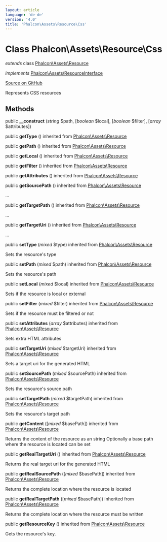 ```yaml
---
layout: article
language: 'de-de'
version: '4.0'
title: 'Phalcon\Assets\Resource\Css'
---
```


# Class **Phalcon\Assets\Resource\Css**

*extends* class [Phalcon\Assets\Resource](api/Phalcon_Assets_Resource)

*implements* [Phalcon\Assets\ResourceInterface](api/Phalcon_Assets_ResourceInterface)

<a href="https://github.com/phalcon/cphalcon/tree/v4.0.0/phalcon/assets/resource/css.zep" class="btn btn-default btn-sm">Source on GitHub</a>

Represents CSS resources

## Methods

public **__construct** (*string* $path, [*boolean* $local], [*boolean* $filter], [*array* $attributes])

public **getType** () inherited from [Phalcon\Assets\Resource](api/Phalcon_Assets_Resource)

public **getPath** () inherited from [Phalcon\Assets\Resource](api/Phalcon_Assets_Resource)

public **getLocal** () inherited from [Phalcon\Assets\Resource](api/Phalcon_Assets_Resource)

public **getFilter** () inherited from [Phalcon\Assets\Resource](api/Phalcon_Assets_Resource)

public **getAttributes** () inherited from [Phalcon\Assets\Resource](api/Phalcon_Assets_Resource)

public **getSourcePath** () inherited from [Phalcon\Assets\Resource](api/Phalcon_Assets_Resource)

...

public **getTargetPath** () inherited from [Phalcon\Assets\Resource](api/Phalcon_Assets_Resource)

...

public **getTargetUri** () inherited from [Phalcon\Assets\Resource](api/Phalcon_Assets_Resource)

...

public **setType** (*mixed* $type) inherited from [Phalcon\Assets\Resource](api/Phalcon_Assets_Resource)

Sets the resource's type

public **setPath** (*mixed* $path) inherited from [Phalcon\Assets\Resource](api/Phalcon_Assets_Resource)

Sets the resource's path

public **setLocal** (*mixed* $local) inherited from [Phalcon\Assets\Resource](api/Phalcon_Assets_Resource)

Sets if the resource is local or external

public **setFilter** (*mixed* $filter) inherited from [Phalcon\Assets\Resource](api/Phalcon_Assets_Resource)

Sets if the resource must be filtered or not

public **setAttributes** (*array* $attributes) inherited from [Phalcon\Assets\Resource](api/Phalcon_Assets_Resource)

Sets extra HTML attributes

public **setTargetUri** (*mixed* $targetUri) inherited from [Phalcon\Assets\Resource](api/Phalcon_Assets_Resource)

Sets a target uri for the generated HTML

public **setSourcePath** (*mixed* $sourcePath) inherited from [Phalcon\Assets\Resource](api/Phalcon_Assets_Resource)

Sets the resource's source path

public **setTargetPath** (*mixed* $targetPath) inherited from [Phalcon\Assets\Resource](api/Phalcon_Assets_Resource)

Sets the resource's target path

public **getContent** ([*mixed* $basePath]) inherited from [Phalcon\Assets\Resource](api/Phalcon_Assets_Resource)

Returns the content of the resource as an string Optionally a base path where the resource is located can be set

public **getRealTargetUri** () inherited from [Phalcon\Assets\Resource](api/Phalcon_Assets_Resource)

Returns the real target uri for the generated HTML

public **getRealSourcePath** ([*mixed* $basePath]) inherited from [Phalcon\Assets\Resource](api/Phalcon_Assets_Resource)

Returns the complete location where the resource is located

public **getRealTargetPath** ([*mixed* $basePath]) inherited from [Phalcon\Assets\Resource](api/Phalcon_Assets_Resource)

Returns the complete location where the resource must be written

public **getResourceKey** () inherited from [Phalcon\Assets\Resource](api/Phalcon_Assets_Resource)

Gets the resource's key.